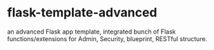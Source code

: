 # flask-template-advanced
an advanced Flask app template, integrated bunch of Flask functions/extensions for Admin, Security, blueprint, RESTful structure.
